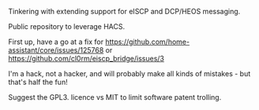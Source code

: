Tinkering with extending support for eISCP and DCP/HEOS messaging.

Public repository to leverage HACS.

First up, have a go at a fix for https://github.com/home-assistant/core/issues/125768 or https://github.com/cl0rm/eiscp_bridge/issues/3

I'm a hack, not a hacker, and will probably make all kinds of mistakes - but that's half the fun!

Suggest the GPL3. licence vs MIT to limit software patent trolling.
